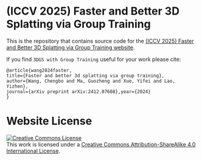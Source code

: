 # (ICCV 2025) Faster and Better 3D Splatting via Group Training

This is the repository that contains source code for the [(ICCV 2025) Faster and Better 3D Splatting via Group Training website](https://chengbo-wang.github.io/3DGS-with-Group-Training/).

If you find `3DGS with Group Training` useful for your work please cite:
```
@article{wang2024faster,
title={Faster and better 3d splatting via group training},
author={Wang, Chengbo and Ma, Guozheng and Xue, Yifei and Lao, Yizhen},
journal={arXiv preprint arXiv:2412.07608},year={2024}
}
```

# Website License
<a rel="license" href="http://creativecommons.org/licenses/by-sa/4.0/"><img alt="Creative Commons License" style="border-width:0" src="https://i.creativecommons.org/l/by-sa/4.0/88x31.png" /></a><br />This work is licensed under a <a rel="license" href="http://creativecommons.org/licenses/by-sa/4.0/">Creative Commons Attribution-ShareAlike 4.0 International License</a>.
